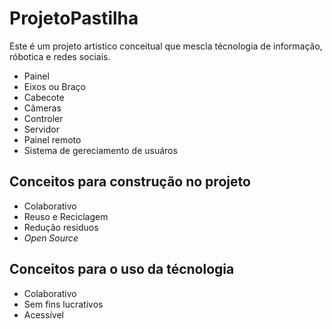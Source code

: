 # ProjetoPastilha

Este é um projeto artistico conceitual que mescla técnologia de informação, róbotica e redes sociais.

- Painel
- Eixos ou Braço
- Cabecote
- Câmeras
- Controler
- Servidor
- Painel remoto
- Sistema de gereciamento de usuáros

## Conceitos para construção no projeto

- Colaborativo
- Reuso e Reciclagem
- Redução residuos
- *Open Source*

## Conceitos para o uso da técnologia

- Colaborativo
- Sem fins lucrativos
- Acessível
